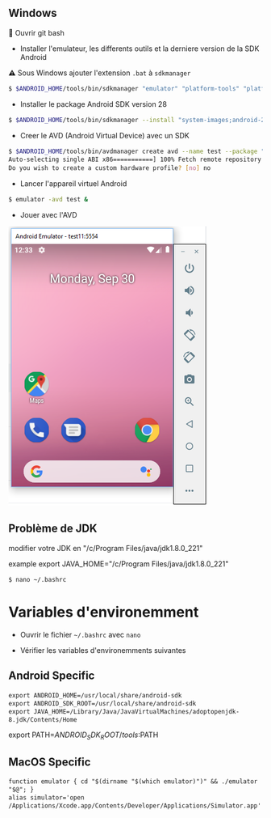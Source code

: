 


## Windows


:bookmark: Ouvrir git bash

* Installer l'emulateur, les differents outils et la derniere version de la SDK Android

:warning: Sous Windows ajouter l'extension `.bat` à `sdkmanager`

```bash
$ $ANDROID_HOME/tools/bin/sdkmanager "emulator" "platform-tools" "platforms;android-28" "build-tools;28.0.3" "extras;android;m2repository" "extras;google;m2repository"
```
* Installer le package Android SDK version 28

```bash
$ $ANDROID_HOME/tools/bin/sdkmanager --install "system-images;android-28;google_apis;x86_64"
```

* Creer le AVD (Android Virtual Device) avec un SDK

```bash
$ $ANDROID_HOME/tools/bin/avdmanager create avd --name test --package "system-images;android-28;google_apis;x86_64"
Auto-selecting single ABI x86===========] 100% Fetch remote repository...
Do you wish to create a custom hardware profile? [no] no
```

* Lancer l'appareil virtuel Android

```bash
$ emulator -avd test &
```

* Jouer avec l'AVD

![image](images/emulator.png)

## Problème de JDK

modifier votre JDK en "/c/Program Files/java/jdk1.8.0_221"

example export JAVA_HOME="/c/Program Files/java/jdk1.8.0_221"

```bash
$ nano ~/.bashrc
```

# Variables d'environemment

* Ouvrir le fichier `~/.bashrc` avec `nano`

* Vérifier les variables d'environemments suivantes

## Android Specific

```
export ANDROID_HOME=/usr/local/share/android-sdk
export ANDROID_SDK_ROOT=/usr/local/share/android-sdk
export JAVA_HOME=/Library/Java/JavaVirtualMachines/adoptopenjdk-8.jdk/Contents/Home
```

export PATH=$ANDROID_SDK_ROOT/tools:$PATH

## MacOS Specific

```
function emulator { cd "$(dirname "$(which emulator)")" && ./emulator "$@"; }
alias simulator='open /Applications/Xcode.app/Contents/Developer/Applications/Simulator.app'
```

